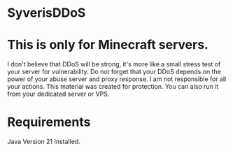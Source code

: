 # SyverisDDoS
# This is only for Minecraft servers.
I don't believe that DDoS will be strong, it's more like a small stress test of your server for vulnerability. Do not forget that your DDoS depends on the power of your abuse server and proxy response. I am not responsible for all your actions. This material was created for protection. You can also run it from your dedicated server or VPS.

# Requirements
Java Version 21 Installed.
